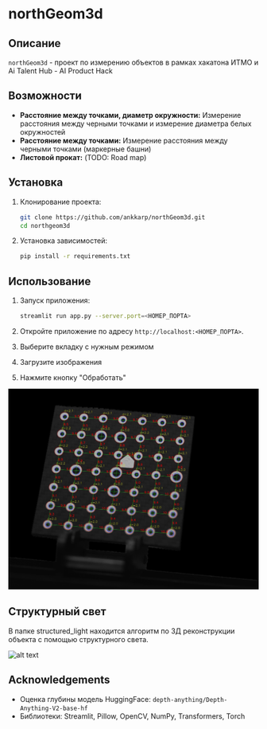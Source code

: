 # northGeom3d

## Описание
`northGeom3d` - проект по измерению объектов в рамках хакатона ИТМО и Ai Talent Hub - AI Product Hack

## Возможности
- **Расстояние между точками, диаметр окружности:** Измерение расстояния между черными точками и измерение диаметра белых окружностей
- **Расстояние между точками:** Измерение расстояния между черными точками (маркерные башни)
- **Листовой прокат:** (TODO: Road map)

## Установка

1. Клонирование проекта:
    ```bash
    git clone https://github.com/ankkarp/northGeom3d.git
    cd northgeom3d
    ```

2. Установка зависимостей:
    ```bash
    pip install -r requirements.txt
    ```

## Использование

1. Запуск приложения:
    ```bash
    streamlit run app.py --server.port=<НОМЕР_ПОРТА>
    ```

2. Откройте приложение по адресу `http://localhost:<НОМЕР_ПОРТА>`.

3. Выберите вкладку с нужным режимом

4. Загрузите изображения

5. Нажмите кнопку "Обработать"

![alt text](docs/image.png)

## Структурный свет

В папке structured_light находится алгоритм по 3Д реконструкции объекта с помощью структурного света.

![alt text](structured_light/3D-reconstruction-using-structured-light/Results/correspondence.jpg)

## Acknowledgements
- Оценка глубины модель HuggingFace: `depth-anything/Depth-Anything-V2-base-hf`
- Библиотеки: Streamlit, Pillow, OpenCV, NumPy, Transformers, Torch
